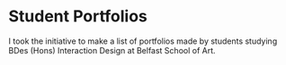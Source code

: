 Student Portfolios
======

I took the initiative to make a list of portfolios made by students studying BDes (Hons) Interaction Design at Belfast School of Art.
